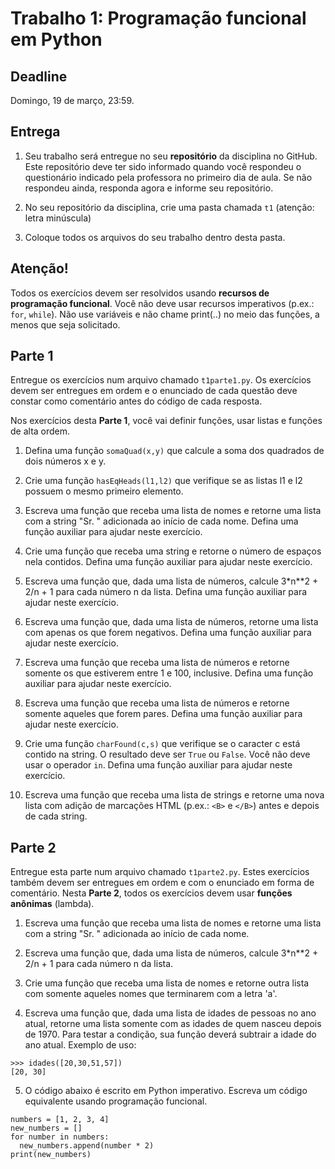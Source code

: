 # Trabalho 1: Programação funcional em Python

## Deadline

Domingo, 19 de março, 23:59.

## Entrega

 1. Seu trabalho será entregue no seu **repositório** da disciplina no GitHub. Este repositório deve ter sido informado quando você respondeu o questionário indicado pela professora no primeiro dia de aula. Se não respondeu ainda, responda agora e informe seu repositório.

 2. No seu repositório da disciplina, crie uma pasta chamada `t1` (atenção: letra minúscula)

 3. Coloque todos os arquivos do seu trabalho dentro desta pasta.

## Atenção!

Todos os exercícios devem ser resolvidos usando **recursos de programação funcional**. Você não deve usar recursos imperativos (p.ex.: `for`, `while`). Não use variáveis e não chame print(..) no meio das funções, a menos que seja solicitado.


## Parte 1

Entregue os exercícios num arquivo chamado `t1parte1.py`. Os exercícios devem ser entregues em ordem e o enunciado de cada questão deve constar como comentário antes do código de cada resposta.

Nos exercícios desta **Parte 1**, você vai definir funções, usar listas e funções de alta ordem.


1. Defina uma função `somaQuad(x,y)` que calcule a soma dos quadrados de dois números x e y.

2. Crie uma função `hasEqHeads(l1,l2)` que verifique se as listas l1 e l2 possuem o mesmo primeiro elemento.

3. Escreva uma função que receba uma lista de nomes e retorne uma lista com a string "Sr. " adicionada ao início de cada nome. Defina uma função auxiliar para ajudar neste exercício.

4. Crie uma função que receba uma string e retorne o número de espaços nela contidos.  Defina uma função auxiliar para ajudar neste exercício.

5. Escreva uma função que, dada uma lista de números, calcule 3*n**2 + 2/n + 1 para cada número n da lista. Defina uma função auxiliar para ajudar neste exercício.

6. Escreva uma função que, dada uma lista de números, retorne uma lista com apenas os que forem negativos. Defina uma função auxiliar para ajudar neste exercício.

7. Escreva uma função que receba uma lista de números e retorne somente os que estiverem entre 1 e 100, inclusive. Defina uma função auxiliar para ajudar neste exercício.

8. Escreva uma função que receba uma lista de números e retorne somente aqueles que forem pares.
Defina uma função auxiliar para ajudar neste exercício.

9. Crie uma função `charFound(c,s)` que verifique se o caracter c está contido na string. O resultado deve ser `True` ou `False`. Você não deve usar o operador `in`. Defina uma função auxiliar para ajudar neste exercício.

10. Escreva uma função que receba uma lista de strings e retorne uma nova lista com adição de marcações HTML (p.ex.: `<B>` e `</B>`) antes e depois de cada string.


## Parte 2

Entregue esta parte num arquivo chamado `t1parte2.py`. Estes exercícios também devem ser entregues em ordem e com o enunciado em forma de comentário. Nesta **Parte 2**, todos os exercícios devem usar **funções anônimas** (lambda).


1. Escreva uma função que receba uma lista de nomes e retorne uma lista com a string "Sr. " adicionada ao início de cada nome.

2. Escreva uma função que, dada uma lista de números, calcule 3*n**2 + 2/n + 1 para cada número n da lista.

3. Crie uma função que receba uma lista de nomes e retorne outra lista com somente aqueles nomes que terminarem com a letra 'a'.

4. Escreva uma função que, dada uma lista de idades de pessoas no ano atual, retorne uma lista somente com as idades de quem nasceu depois de 1970. Para testar a condição, sua função deverá subtrair a idade do ano atual. Exemplo de uso:
 ```python3
 >>> idades([20,30,51,57])
 [20, 30]
 ```

5. O código abaixo é escrito em Python imperativo. Escreva um código equivalente usando programação funcional.
 ```python3
 numbers = [1, 2, 3, 4]
 new_numbers = []
 for number in numbers:
   new_numbers.append(number * 2)
 print(new_numbers)
 ```
